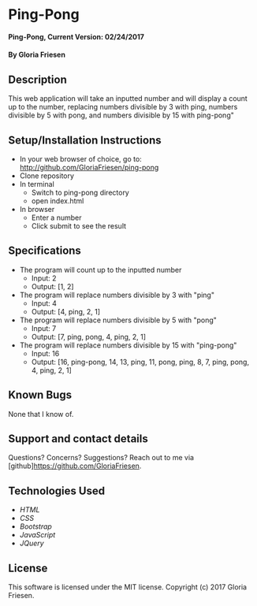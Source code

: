 # Ping-Pong

#### Ping-Pong, Current Version: 02/24/2017

#### By Gloria Friesen

## Description
This web application will take an inputted number and will display a count up to the number, replacing numbers divisible by 3 with ping, numbers divisible by 5 with pong, and numbers divisible by 15 with ping-pong"

## Setup/Installation Instructions
* In your web browser of choice, go to: <http://github.com/GloriaFriesen/ping-pong>
* Clone repository
* In terminal
  * Switch to ping-pong directory
  * open index.html
* In browser
  * Enter a number
  * Click submit to see the result

## Specifications

* The program will count up to the inputted number
  * Input: 2
  * Output: [1, 2]
* The program will replace numbers divisible by 3 with "ping"
  * Input: 4
  * Output: [4, ping, 2, 1]
* The program will replace numbers divisible by 5 with "pong"
  * Input: 7
  * Output: [7, ping, pong, 4, ping, 2, 1]
* The program will replace numbers divisible by 15 with "ping-pong"
  * Input: 16
  * Output: [16, ping-pong, 14, 13, ping, 11, pong, ping, 8, 7, ping, pong, 4, ping, 2, 1]

## Known Bugs
None that I know of.

## Support and contact details
Questions? Concerns? Suggestions? Reach out to me via [github]<https://github.com/GloriaFriesen>.

## Technologies Used
* _HTML_
* _CSS_
* _Bootstrap_
* _JavaScript_
* _JQuery_

## License
This software is licensed under the MIT license.
Copyright (c) 2017 Gloria Friesen.
